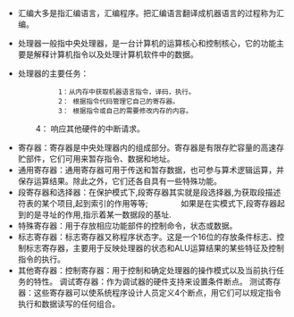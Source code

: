 - 汇编大多是指汇编语言，汇编程序。把汇编语言翻译成机器语言的过程称为汇编。
- 处理器一般指中央处理器，是一台计算机的运算核心和控制核心，它的功能主要是解释计算机指令以及处理计算机软件中的数据。
- 处理器的主要任务：

                1：从内存中获取机器语言指令，译码，执行。
                2： 根据指令代码管理它自己的寄存器。
                3： 根据指令或自己的需要修改内存的内容。
                4： 响应其他硬件的中断请求。
- 寄存器：寄存器是中央处理器内的组成部分。寄存器是有限存贮容量的高速存贮部件，它们可用来暂存指令、数据和地址。
- 通用寄存器：通用寄存器可用于传送和暂存数据，也可参与算术逻辑运算，并保存运算结果。除此之外，它们还各自具有一些特殊功能。
- 段寄存器和选择器：在保护模式下,段寄存器其实就是段选择器,为获取段描述符表的某个项目,起到索引的作用等等;
               如果是在实模式下,段寄存器起到的是寻址的作用,指示着某一数据段的基址.
- 特殊寄存器：用于存放相应功能部件的控制命令，状态或数据。
- 标志寄存器：标志寄存器又称程序状态字。这是一个16位的存放条件标志、控制标志寄存器，主要用于反映处理器的状态和ALU运算结果的某些特征及控制指令的执行。
- 其他寄存器：控制寄存器：用于控制和确定处理器的操作模式以及当前执行任务的特性。
          调试寄存器：作为调试器的硬件支持来设置条件断点。
          测试寄存器：这些寄存器可以使系统程序设计人员定义4个断点，用它们可以规定指令执行和数据读写的任何组合。
